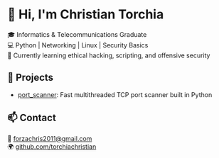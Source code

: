 # 👋 Hi, I'm Christian Torchia

🎓 Informatics & Telecommunications Graduate    
💻 Python | Networking | Linux | Security Basics  
🧠 Currently learning ethical hacking, scripting, and offensive security  

## 🔧 Projects
- [port_scanner](https://github.com/torchiachristian/port_scanner): Fast multithreaded TCP port scanner built in Python

## 📫 Contact
📧 forzachris2011@gmail.com  
🌍 [github.com/torchiachristian](https://github.com/torchiachristian)
